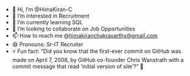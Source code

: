 - 👋 Hi, I’m @HimaKiran-C
- 👀 I’m interested in Recruitment
- 🌱 I’m currently learning SQL
- 💞️ I’m looking to collaborate on Job Opportunities
- 📫 How to reach me @himakiranchakravarthy@gmail.com
- 😄 Pronouns: Sr-IT Recruiter
- ⚡ Fun fact: “Did you know that the first-ever commit on GitHub was made on April 7, 2008, by GitHub co-founder Chris Wanstrath with a commit message that read ‘initial version of site’?” 🚀

<!---
HimaKiran-C/HimaKiran-C is a ✨ special ✨ repository because its `README.md` (this file) appears on your GitHub profile.
You can click the Preview link to take a look at your changes.
--->

